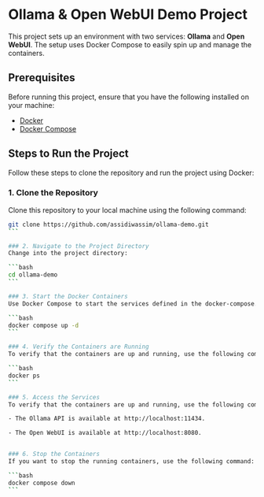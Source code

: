 # Ollama & Open WebUI Demo Project

This project sets up an environment with two services: **Ollama** and **Open WebUI**. The setup uses Docker Compose to easily spin up and manage the containers.

## Prerequisites

Before running this project, ensure that you have the following installed on your machine:

- [Docker](https://www.docker.com/get-started)
- [Docker Compose](https://docs.docker.com/compose/install/)

## Steps to Run the Project

Follow these steps to clone the repository and run the project using Docker:

### 1. Clone the Repository

Clone this repository to your local machine using the following command:

````bash
git clone https://github.com/assidiwassim/ollama-demo.git
```

### 2. Navigate to the Project Directory
Change into the project directory:

```bash
cd ollama-demo
```

### 3. Start the Docker Containers
Use Docker Compose to start the services defined in the docker-compose.yml file. The -d flag will run the containers in detached mode:

```bash
docker compose up -d
```

### 4. Verify the Containers are Running
To verify that the containers are up and running, use the following command:

```bash
docker ps
```

### 5. Access the Services
To verify that the containers are up and running, use the following command:

- The Ollama API is available at http://localhost:11434.

- The Open WebUI is available at http://localhost:8080.


### 6. Stop the Containers
If you want to stop the running containers, use the following command:

```bash
docker compose down
```
